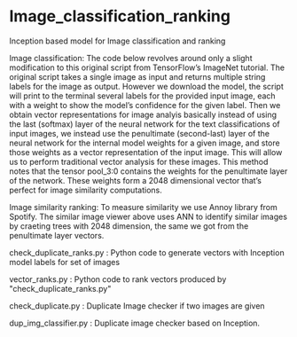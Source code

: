 # Image_classification_ranking
Inception based model for Image classification and ranking

Image classification: The code below revolves around only a slight modification to this original script from TensorFlow’s ImageNet tutorial. The original script takes a single image as input and returns multiple string labels for the image as output. However we download the model, the script will print to the terminal several labels for the provided input image, each with a weight to show the model’s confidence for the given label. Then we obtain vector representations for image analyis basically instead of using the last (softmax) layer of the neural network for the text classifications of input images, we instead use the penultimate (second-last) layer of the neural network for the internal model weights for a given image, and store those weights as a vector representation of the input image. This will allow us to perform traditional vector analysis for these images. This method notes that the tensor pool_3:0 contains the weights for the penultimate layer of the network. These weights form a 2048 dimensional vector that’s perfect for image similarity computations.

Image similarity ranking: To measure similarity we use Annoy library from Spotify. The similar image viewer above uses ANN to identify similar images by craeting trees with 2048 dimension, the same we got from the penultimate layer vectors.

check_duplicate_ranks.py : Python code to generate vectors with Inception model labels for set of images 

vector_ranks.py : Python code to rank vectors produced by "check_duplicate_ranks.py" 

check_duplicate.py : Duplicate Image checker if two images are given 

dup_img_classifier.py : Duplicate image checker based on Inception. 
